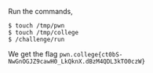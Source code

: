 Run the commands,
```
$ touch /tmp/pwn
$ touch /tmp/college
$ /challenge/run
```

We get the flag `pwn.college{ct0bS-NwGnOGJZ9cawH0_LkQknX.dBzM4QDL3kTO0czW}`

